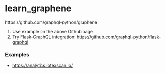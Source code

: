 # learn_graphene

https://github.com/graphql-python/graphene

1. Use example on the above Github page
2. Try Flask-GraphQL integration: https://github.com/graphql-python/flask-graphql

### Examples
* https://analytics.iotexscan.io/